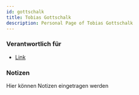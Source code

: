 ```yaml
---
id: gottschalk
title: Tobias Gottschalk
description: Personal Page of Tobias Gottschalk
---
```


### Verantwortlich für

- [Link]()

### Notizen
Hier können Notizen eingetragen werden